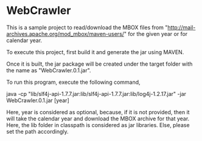 WebCrawler
==========
This is a sample project to read/download the MBOX files from "http://mail-archives.apache.org/mod_mbox/maven-users/" for the given year or for calendar year.

To execute this project, first build it and generate the jar using MAVEN.

Once it is built, the jar package will be created under the target folder with the name as "WebCrawler.0.1.jar".

To run this program, execute the following command,

java -cp "lib/slf4j-api-1.7.7.jar:lib/slf4j-api-1.7.7.jar:lib/log4j-1.2.17.jar" -jar WebCrawler.0.1.jar [year]

Here, year is considered as optional, because, if it is not provided, then it will take the calendar year and download the MBOX archive for that year.
Here, the lib folder in classpath is considered as jar libraries. Else, please set the path accordingly.